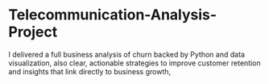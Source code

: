 # Telecommunication-Analysis-Project
I delivered a full business analysis of churn backed by Python and data visualization, also clear, actionable strategies to improve customer retention and insights that link directly to business growth,
